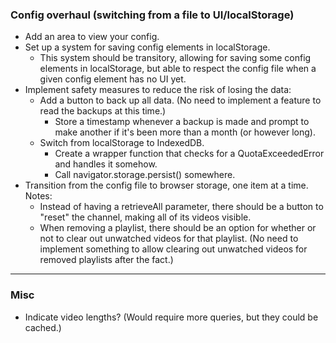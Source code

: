 ### Config overhaul (switching from a file to UI/localStorage)

-   Add an area to view your config.
-   Set up a system for saving config elements in localStorage.
    -   This system should be transitory, allowing for saving some config elements in localStorage, but able to respect the config file when a given config element has no UI yet.
-   Implement safety measures to reduce the risk of losing the data:
    -   Add a button to back up all data. (No need to implement a feature to read the backups at this time.)
        -   Store a timestamp whenever a backup is made and prompt to make another if it's been more than a month (or however long).
    -   Switch from localStorage to IndexedDB.
        -   Create a wrapper function that checks for a QuotaExceededError and handles it somehow.
        -   Call navigator.storage.persist() somewhere.
-   Transition from the config file to browser storage, one item at a time. Notes:
    -   Instead of having a retrieveAll parameter, there should be a button to "reset" the channel, making all of its videos visible.
    -   When removing a playlist, there should be an option for whether or not to clear out unwatched videos for that playlist. (No need to implement something to allow clearing out unwatched videos for removed playlists after the fact.)

---

### Misc

-   Indicate video lengths? (Would require more queries, but they could be cached.)
